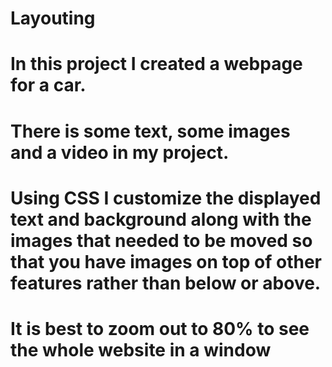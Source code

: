 # Layouting

# In this project I created a webpage for a car.

# There is some text, some images and a video in my project.

# Using CSS I customize the displayed text and background along with the images that needed to be moved so that you have images on top of other features rather than below or above.

# It is best to zoom out to 80% to see the whole website in a window